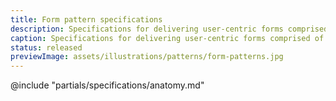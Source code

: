 ```yaml
---
title: Form pattern specifications
description: Specifications for delivering user-centric forms comprised of Helios form components and primitives.
caption: Specifications for delivering user-centric forms comprised of Helios form components and primitives.
status: released
previewImage: assets/illustrations/patterns/form-patterns.jpg
---
```


@include "partials/specifications/anatomy.md"